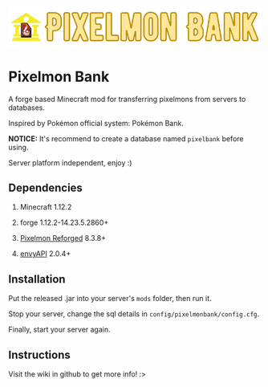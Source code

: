  ![title img](https://github.com/Lileep/PixelmonBank/blob/master/title.png)
# Pixelmon Bank

A forge based Minecraft mod for transferring pixelmons from servers to databases.

Inspired by Pokémon official system: Pokémon Bank.

**NOTICE:** It's recommend to create a database named `pixelbank` before using.

Server platform independent, enjoy :)

## Dependencies

1. Minecraft 1.12.2

2. forge 1.12.2-14.23.5.2860+

3. [Pixelmon Reforged](https://reforged.gg) 8.3.8+

4. [envyAPI](https://github.com/EnvyWare/API) 2.0.4+


## Installation

Put the released .jar into your server's `mods` folder, then run it.

Stop your server, change the sql details in `config/pixelmonbank/config.cfg`.

Finally, start your server again.

## Instructions

Visit the wiki in github to get more info! :>

